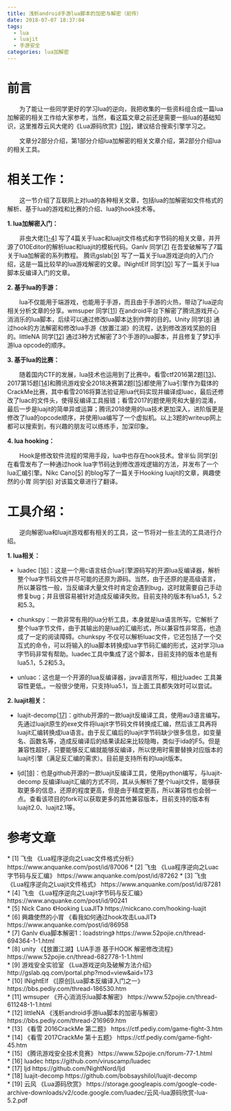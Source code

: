 ```yaml
---
title: 浅析android手游lua脚本的加密与解密（前传）
date: 2018-07-07 18:37:04
tags: 
  - lua
  - luajit
  - 手游安全
categories: lua加解密
---
```

# 前言

&emsp;&emsp;为了能让一些同学更好的学习lua的逆向，我把收集的一些资料组合成一篇lua加解密的相关工作给大家参考，当然，看这篇文章之前还是需要一些lua的基础知识，这里推荐云风大佬的《Lua源码欣赏》[[19]](#19)，建议结合搜索引擎学习之。

&emsp;&emsp;文章分2部分介绍，第1部分介绍lua加解密的相关文章介绍，第2部分介绍lua的相关工具。

<!-- more -->

# 相关工作：
&emsp;&emsp;这一节介绍了互联网上对lua的各种相关文章，包括lua的加解密如文件格式的解析、基于lua的游戏和比赛的介绍、lua的hook技术等。

**1. lua加解密入门：**

&emsp;&emsp;非虫大佬[[1-4]](#1-4) 写了4篇关于luac和luajit文件格式和字节码的相关文章，并开源了010Editor的解析luac和luajit的模板代码。Ganlv 同学[[7]](#7) 在吾爱破解写了7篇关于lua加解密的系列教程。
腾讯gslab[[9]](#9) 写了一篇关于lua游戏逆向的入门介绍，这是一篇比较早的lua游戏解密的文章。INightElf 同学[[10]](#10) 写了一篇关于lua脚本反编译入门的文章。

**2. 基于lua的手游：**

&emsp;&emsp;lua不仅能用于端游戏，也能用于手游，而且由于手游的火热，带动了lua逆向相关分析文章的分享。wmsuper 同学[[11]](#11) 在android平台下解密了腾讯游戏开心消消乐的lua脚本，后续可以通过修改lua脚本达到作弊的目的。Unity 同学[[8]](#8) 通过hook的方法解密和修改lua手游《放置江湖》的流程，达到修改游戏奖励的目的。littleNA 同学[[12]](#12) 通过3种方式解密了3个手游的lua脚本，并且修复了梦幻手游lua opcode的顺序。

**3. 基于lua的比赛：**

&emsp;&emsp;随着国内CTF的发展，lua技术也运用到了比赛中。看雪ctf2016第2题[[13]](#13)、2017第15题[[14]](#14)和腾讯游戏安全2018决赛第2题[[15]](#15)都使用了lua引擎作为载体的CrackMe比赛，其中看雪2016将算法验证用lua代码实现并编译成luac，最后还修改了luac的文件头，使得反编译工具报错；看雪2017的题使用壳和大量的混淆，最后一步是luajit的简单异或运算；腾讯2018使用的lua技术更加深入，进阶版更是修改了lua的opcode顺序，并使用lua编写了一个虚拟机。以上3题的writeup网上都可以搜索到，有兴趣的朋友可以练练手，加深印象。

**4. lua hooking：**

&emsp;&emsp;Hook是修改软件流程的常用手段，lua中也存在hook技术。曾半仙 同学[[9]](#9) 在看雪发布了一种通过hook lua字节码达到修改游戏逻辑的方法，并发布了一个lua汇编引擎。Nikc Cano[[5]](#5) 的blog写了一篇关于Hooking luajit的文章，興趣使然的小胃 同学[[6]](#6) 对该篇文章进行了翻译。

# 工具介绍：
&emsp;&emsp;逆向解密lua和luajit游戏都有相关的工具，这一节将对一些主流的工具进行介绍。

**1. lua相关：**
- luadec [[16]](#16)：这是一个用c语言结合lua引擎源码写的开源lua反编译器，解析整个lua字节码文件并尽可能的还原为源码。当然，由于还原的是高级语言，所以兼容性一般，当反编译大量文件时肯定会遇到bug，这时就需要自己手动修复bug；并且很容易被针对造成反编译失败。目前支持的版本有lua5.1，5.2和5.3。

- chunkspy：一款非常有用的lua分析工具，本身就是lua语言所写。它解析了整个lua字节文件，由于其输出的是lua的汇编形式，所以兼容性非常高，也造成了一定的阅读障碍。chunkspy 不仅可以解析luac文件，它还包括了一个交互式的命令，可以将输入的lua脚本转换成lua字节码汇编的形式，这对学习lua字节码非常有帮助。luadec工具中集成了这个脚本，目前支持的版本也是有lua5.1，5.2和5.3。

- unluac：这也是一个开源的lua反编译器，java语言所写，相比luadec 工具兼容性更低,。一般很少使用，只支持lua5.1，当上面工具都失效时可以尝试。

**2. luajit相关：**
- luajit-decomp[[17]](#17)：github开源的一款luajit反编译工具，使用au3语言编写。先通过luajit原生的exe文件将luajit字节码文件转换成汇编，然后该工具再将luajit汇编转换成lua语言。由于反汇编后的luajit字节码缺少很多信息，如变量名、函数名等，造成反编译后的结果读起来比较隐晦，类似于ida的F5。但是兼容性超好，只要能够反汇编就能够反编译，所以使用时需要替换对应版本的luajit引擎（满足反汇编的需求）。目前是支持所有的luajit版本。

- ljd[[18]](#18)：也是github开源的一款luajit反编译工具，使用python编写，与luajit-decomp 反编译luajit汇编的方式不同，其从头解析了整个luajit文件，能够获取更多的信息，还原的程度更高，但是由于精度更高，所以兼容性也会弱一点。查看该项目的fork可以获取更多的其他兼容版本，目前支持的版本有luajit2.0、luajit2.1等。

# 参考文章
<div id="1-4"></div>
* [1] 飞虫 《Lua程序逆向之Luac文件格式分析》 https://www.anquanke.com/post/id/87006
* [2] 飞虫 《Lua程序逆向之Luac字节码与反汇编》 https://www.anquanke.com/post/id/87262
* [3] 飞虫 《Lua程序逆向之Luajit文件格式》 https://www.anquanke.com/post/id/87281
* [4] 飞虫 《Lua程序逆向之Luajit字节码与反汇编》 https://www.anquanke.com/post/id/90241
<div id="5"></div>
* [5] Nick Cano 《Hooking LuaJIT》 https://nickcano.com/hooking-luajit
<div id="6"></div>
* [6] 興趣使然的小胃 《看我如何通过hook攻击LuaJIT》 https://www.anquanke.com/post/id/86958
<div id="7"></div>
* [7] Ganlv 《lua脚本解密1：loadstring》 https://www.52pojie.cn/thread-694364-1-1.html 
<div id="8"></div>
* [8] unity 《【放置江湖】LUA手游 基于HOOK 解密修改流程》 https://www.52pojie.cn/thread-682778-1-1.html
<div id="9"></div>
* [9] 游戏安全实验室 《Lua游戏逆向及破解方法介绍》 http://gslab.qq.com/portal.php?mod=view&aid=173
<div id="10"></div>
* [10] INightElf 《[原创]Lua脚本反编译入门之一》 https://bbs.pediy.com/thread-186530.htm
<div id="11"></div>
* [11] wmsuper 《开心消消乐lua脚本解密》 https://www.52pojie.cn/thread-611248-1-1.html
<div id="12"></div>
* [12] littleNA 《浅析android手游lua脚本的加密与解密》 https://bbs.pediy.com/thread-216969.htm
<div id="13"></div>
* [13] 《看雪 2016CrackMe 第二题》 https://ctf.pediy.com/game-fight-3.htm
<div id="14"></div>
* [14] 《看雪 2017CrackMe 第十五题》 https://ctf.pediy.com/game-fight-45.htm
<div id="15"></div>
* [15] 《腾讯游戏安全技术竞赛》 https://www.52pojie.cn/forum-77-1.html
<div id="16"></div>
* [16] luadec https://github.com/viruscamp/luadec
<div id="17"></div>
* [17] ljd https://github.com/NightNord/ljd
<div id="18"></div>
* [18] luajit-decomp https://github.com/bobsayshilol/luajit-decomp
<div id="19"></div>
* [19] 云风 《Lua源码欣赏》 https://storage.googleapis.com/google-code-archive-downloads/v2/code.google.com/luadec/云风-lua源码欣赏-lua-5.2.pdf



